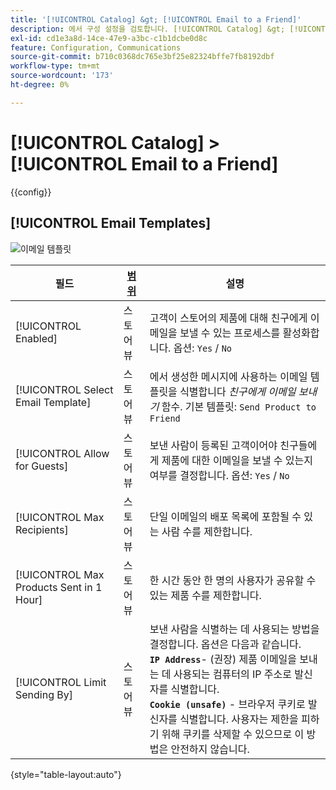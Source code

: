 ```yaml
---
title: '[!UICONTROL Catalog] &gt; [!UICONTROL Email to a Friend]'
description: 에서 구성 설정을 검토합니다. [!UICONTROL Catalog] &gt; [!UICONTROL Email to a Friend] 상거래 관리자의 페이지입니다.
exl-id: cd1e3a8d-14ce-47e9-a3bc-c1b1dcbe0d8c
feature: Configuration, Communications
source-git-commit: b710c0368dc765e3bf25e82324bffe7fb8192dbf
workflow-type: tm+mt
source-wordcount: '173'
ht-degree: 0%

---
```


# [!UICONTROL Catalog] > [!UICONTROL Email to a Friend]

{{config}}

## [!UICONTROL Email Templates]

![이메일 템플릿](./assets/email-to-a-friend-email-templates.png)<!-- zoom -->

<!-- [Email Templates](https://docs.magento.com/user-guide/marketing/email-template-configuration.html) -->

| 필드 | [범위](../../getting-started/websites-stores-views.md#scope-settings) | 설명 |
|--- |--- |--- |
| [!UICONTROL Enabled] | 스토어 뷰 | 고객이 스토어의 제품에 대해 친구에게 이메일을 보낼 수 있는 프로세스를 활성화합니다. 옵션: `Yes` / `No` |
| [!UICONTROL Select Email Template] | 스토어 뷰 | 에서 생성한 메시지에 사용하는 이메일 템플릿을 식별합니다 _친구에게 이메일 보내기_ 함수. 기본 템플릿: `Send Product to Friend` |
| [!UICONTROL Allow for Guests] | 스토어 뷰 | 보낸 사람이 등록된 고객이어야 친구들에게 제품에 대한 이메일을 보낼 수 있는지 여부를 결정합니다. 옵션: `Yes` / `No` |
| [!UICONTROL Max Recipients] | 스토어 뷰 | 단일 이메일의 배포 목록에 포함될 수 있는 사람 수를 제한합니다. |
| [!UICONTROL Max Products Sent in 1  Hour] | 스토어 뷰 | 한 시간 동안 한 명의 사용자가 공유할 수 있는 제품 수를 제한합니다. |
| [!UICONTROL Limit Sending By] | 스토어 뷰 | 보낸 사람을 식별하는 데 사용되는 방법을 결정합니다. 옵션은 다음과 같습니다. <br/>**`IP Address`**- (권장) 제품 이메일을 보내는 데 사용되는 컴퓨터의 IP 주소로 발신자를 식별합니다.<br/>**`Cookie (unsafe)`** - 브라우저 쿠키로 발신자를 식별합니다. 사용자는 제한을 피하기 위해 쿠키를 삭제할 수 있으므로 이 방법은 안전하지 않습니다. |

{style="table-layout:auto"}
